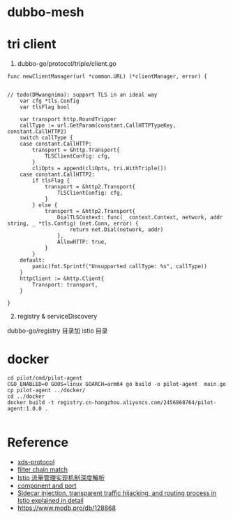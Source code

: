 # dubbo-mesh

# tri client
1. dubbo-go/protocol/triple/client.go

```golang
func newClientManager(url *common.URL) (*clientManager, error) {

	
// todo(DMwangnima): support TLS in an ideal way
	var cfg *tls.Config
	var tlsFlag bool

	var transport http.RoundTripper
	callType := url.GetParam(constant.CallHTTPTypeKey, constant.CallHTTP2)
	switch callType {
	case constant.CallHTTP:
		transport = &http.Transport{
			TLSClientConfig: cfg,
		}
		cliOpts = append(cliOpts, tri.WithTriple())
	case constant.CallHTTP2:
		if tlsFlag {
			transport = &http2.Transport{
				TLSClientConfig: cfg,
			}
		} else {
			transport = &http2.Transport{
				DialTLSContext: func(_ context.Context, network, addr string, _ *tls.Config) (net.Conn, error) {
					return net.Dial(network, addr)
				},
				AllowHTTP: true,
			}
		}
	default:
		panic(fmt.Sprintf("Unsupported callType: %s", callType))
	}
	httpClient := &http.Client{
		Transport: transport,
	}
	
}

```
2. registry & serviceDiscovery

dubbo-go/registry 目录加 istio 目录


# docker 

```shell
cd pilot/cmd/pilot-agent
CGO_ENABLED=0 GOOS=linux GOARCH=arm64 go build -o pilot-agent  main.go
cp pilot-agent ../docker/
cd ../docker
docker build -t registry.cn-hangzhou.aliyuncs.com/2456868764/pilot-agent:1.0.0 .


```



# Reference 
- [xds-protocol](https://www.envoyproxy.io/docs/envoy/latest/api-docs/xds_protocol#xds-protocol)
- [filter chain match](https://www.envoyproxy.io/docs/envoy/latest/api-v3/config/listener/v3/listener_components.proto#envoy-v3-api-field-config-listener-v3-filterchain-filter-chain-match)
- [Istio 流量管理实现机制深度解析](https://cloudnative.to/blog/istio-traffic-management-impl-intro/)
- [component and port](https://tetrate.io/blog/istio-component-ports-and-functions-in-detail/)
- [Sidecar injection, transparent traffic hijacking, and routing process in Istio explained in detail](https://jimmysongio.medium.com/sidecar-injection-transparent-traffic-hijacking-and-routing-process-in-istio-explained-in-detail-d53e244e0348)
- https://www.modb.pro/db/128868